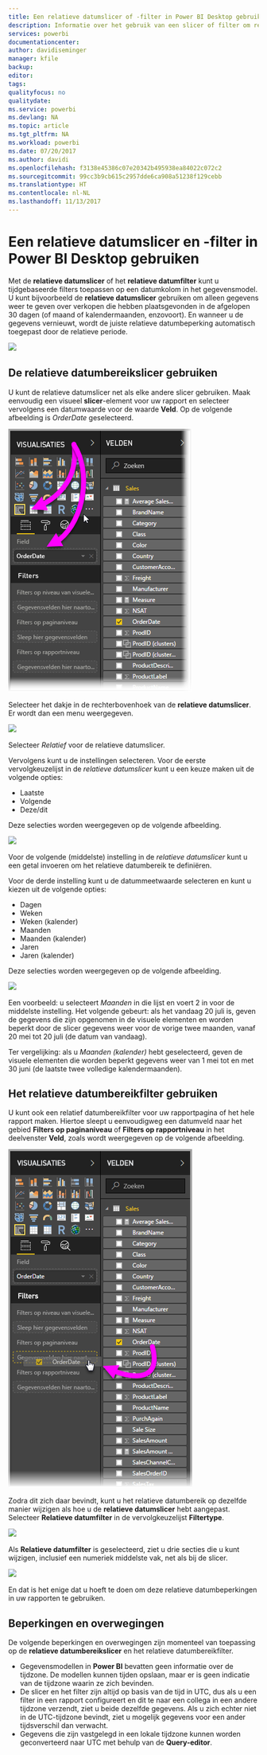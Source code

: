 ```yaml
---
title: Een relatieve datumslicer of -filter in Power BI Desktop gebruiken
description: Informatie over het gebruik van een slicer of filter om relatieve datumbereiken te beperken in Power BI Desktop
services: powerbi
documentationcenter: 
author: davidiseminger
manager: kfile
backup: 
editor: 
tags: 
qualityfocus: no
qualitydate: 
ms.service: powerbi
ms.devlang: NA
ms.topic: article
ms.tgt_pltfrm: NA
ms.workload: powerbi
ms.date: 07/20/2017
ms.author: davidi
ms.openlocfilehash: f3138e45386c07e20342b495938ea84022c072c2
ms.sourcegitcommit: 99cc3b9cb615c2957dde6ca908a51238f129cebb
ms.translationtype: HT
ms.contentlocale: nl-NL
ms.lasthandoff: 11/13/2017
---
```

# <a name="use-a-relative-date-slicer-and-filter-in-power-bi-desktop"></a>Een relatieve datumslicer en -filter in Power BI Desktop gebruiken
Met de **relatieve datumslicer** of het **relatieve datumfilter** kunt u tijdgebaseerde filters toepassen op een datumkolom in het gegevensmodel. U kunt bijvoorbeeld de **relatieve datumslicer** gebruiken om alleen gegevens weer te geven over verkopen die hebben plaatsgevonden in de afgelopen 30 dagen (of maand of kalendermaanden, enzovoort). En wanneer u de gegevens vernieuwt, wordt de juiste relatieve datumbeperking automatisch toegepast door de relatieve periode.

![](media/desktop-slicer-filter-date-range/relative-date-range-slicer-filter_01.png)

## <a name="using-the-relative-date-range-slicer"></a>De relatieve datumbereikslicer gebruiken
U kunt de relatieve datumslicer net als elke andere slicer gebruiken. Maak eenvoudig een visueel **slicer**-element voor uw rapport en selecteer vervolgens een datumwaarde voor de waarde **Veld**. Op de volgende afbeelding is *OrderDate* geselecteerd.

![](media/desktop-slicer-filter-date-range/relative-date-range-slicer-filter_02.png)

Selecteer het dakje in de rechterbovenhoek van de **relatieve datumslicer**. Er wordt dan een menu weergegeven.

![](media/desktop-slicer-filter-date-range/relative-date-range-slicer-filter_03.png)

Selecteer *Relatief* voor de relatieve datumslicer.

Vervolgens kunt u de instellingen selecteren. Voor de eerste vervolgkeuzelijst in de *relatieve datumslicer* kunt u een keuze maken uit de volgende opties:

* Laatste
* Volgende
* Deze/dit

Deze selecties worden weergegeven op de volgende afbeelding.

![](media/desktop-slicer-filter-date-range/relative-date-range-slicer-filter_04.png)

Voor de volgende (middelste) instelling in de *relatieve datumslicer* kunt u een getal invoeren om het relatieve datumbereik te definiëren.

Voor de derde instelling kunt u de datummeetwaarde selecteren en kunt u kiezen uit de volgende opties:

* Dagen
* Weken
* Weken (kalender)
* Maanden
* Maanden (kalender)
* Jaren
* Jaren (kalender)

Deze selecties worden weergegeven op de volgende afbeelding.

![](media/desktop-slicer-filter-date-range/relative-date-range-slicer-filter_05.png)

Een voorbeeld: u selecteert *Maanden* in die lijst en voert 2 in voor de middelste instelling. Het volgende gebeurt: als het vandaag 20 juli is, geven de gegevens die zijn opgenomen in de visuele elementen en worden beperkt door de slicer gegevens weer voor de vorige twee maanden, vanaf 20 mei tot 20 juli (de datum van vandaag).

Ter vergelijking: als u *Maanden (kalender)* hebt geselecteerd, geven de visuele elementen die worden beperkt gegevens weer van 1 mei tot en met 30 juni (de laatste twee volledige kalendermaanden).

## <a name="using-the-relative-date-range-filter"></a>Het relatieve datumbereikfilter gebruiken
U kunt ook een relatief datumbereikfilter voor uw rapportpagina of het hele rapport maken. Hiertoe sleept u eenvoudigweg een datumveld naar het gebied **Filters op paginaniveau** of **Filters op rapportniveau** in het deelvenster **Veld**, zoals wordt weergegeven op de volgende afbeelding.

![](media/desktop-slicer-filter-date-range/relative-date-range-slicer-filter_06.png)

Zodra dit zich daar bevindt, kunt u het relatieve datumbereik op dezelfde manier wijzigen als hoe u de **relatieve datumslicer** hebt aangepast. Selecteer **Relatieve datumfilter** in de vervolgkeuzelijst **Filtertype**.

![](media/desktop-slicer-filter-date-range/relative-date-range-slicer-filter_07.png)

Als **Relatieve datumfilter** is geselecteerd, ziet u drie secties die u kunt wijzigen, inclusief een numeriek middelste vak, net als bij de slicer.

![](media/desktop-slicer-filter-date-range/relative-date-range-slicer-filter_08.png)

En dat is het enige dat u hoeft te doen om deze relatieve datumbeperkingen in uw rapporten te gebruiken.

## <a name="limitations-and-considerations"></a>Beperkingen en overwegingen
De volgende beperkingen en overwegingen zijn momenteel van toepassing op de **relatieve datumbereikslicer** en het relatieve datumbereikfilter.

* Gegevensmodellen in **Power BI** bevatten geen informatie over de tijdzone. De modellen kunnen tijden opslaan, maar er is geen indicatie van de tijdzone waarin ze zich bevinden.
* De slicer en het filter zijn altijd op basis van de tijd in UTC, dus als u een filter in een rapport configureert en dit te naar een collega in een andere tijdzone verzendt, ziet u beide dezelfde gegevens. Als u zich echter niet in de UTC-tijdzone bevindt, ziet u mogelijk gegevens voor een ander tijdsverschil dan verwacht.
* Gegevens die zijn vastgelegd in een lokale tijdzone kunnen worden geconverteerd naar UTC met behulp van de **Query-editor**.

